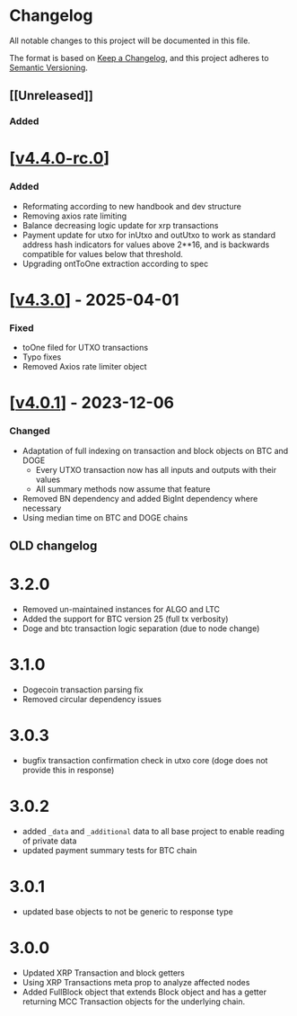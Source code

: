 # Changelog

All notable changes to this project will be documented in this file.

The format is based on [Keep a Changelog](https://keepachangelog.com/en/1.0.0/),
and this project adheres to
[Semantic Versioning](https://semver.org/spec/v2.0.0.html).

## \[[Unreleased]\]

### Added


# \[[v4.4.0-rc.0](https://www.npmjs.com/package/@flarenetwork/mcc/v/4.4.0-rc.0)\] 

### Added

* Reformating according to new handbook and dev structure
* Removing axios rate limiting
* Balance decreasing logic update for xrp transactions
* Payment update for utxo for inUtxo and outUtxo to work as standard address hash indicators for values above 2**16, and is backwards compatible for values below that threshold.
* Upgrading ontToOne extraction according to spec


# \[[v4.3.0](https://www.npmjs.com/package/@flarenetwork/mcc/v/4.3.0)\] - 2025-04-01  

### Fixed
* toOne filed for UTXO transactions
* Typo fixes
* Removed Axios rate limiter object


# \[[v4.0.1](https://www.npmjs.com/package/@flarenetwork/mcc/v/4.0.1)\] - 2023-12-06  

### Changed
* Adaptation of full indexing on transaction and block objects on BTC and DOGE
  * Every UTXO transaction now has all inputs and outputs with their values
  * All summary methods now assume that feature
* Removed BN dependency and added BigInt dependency where necessary
* Using median time on BTC and DOGE chains

## OLD changelog

# 3.2.0
- Removed un-maintained instances for ALGO and LTC
- Added the support for BTC version 25 (full tx verbosity)
- Doge and btc transaction logic separation (due to node change)

# 3.1.0

* Dogecoin transaction parsing fix 
* Removed circular dependency issues

# 3.0.3

* bugfix transaction confirmation check in utxo core (doge does not provide this in response)

# 3.0.2

* added `_data` and `_additional` data to all base project to enable reading of private data
* updated payment summary tests for BTC chain

# 3.0.1

* updated base objects to not be generic to response type

# 3.0.0

* Updated XRP Transaction and block getters 
* Using XRP Transactions meta prop to analyze affected nodes
* Added FullBlock<T> object that extends Block object and has a getter returning MCC Transaction objects for the underlying chain.
